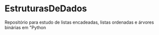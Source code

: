 # EstruturasDeDados
Repositório para estudo de listas encadeadas, listas ordenadas e árvores binárias em "Python
